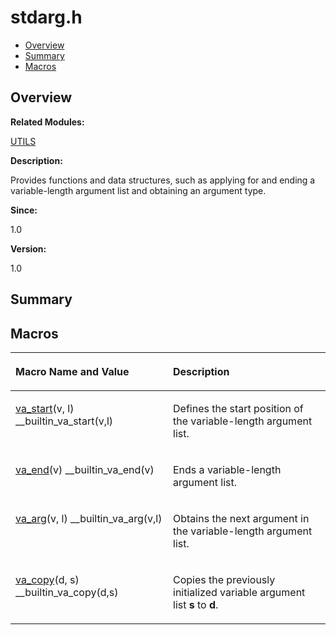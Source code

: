# stdarg.h<a name="EN-US_TOPIC_0000001055308039"></a>

-   [Overview](#section578590524165629)
-   [Summary](#section1992330270165629)
-   [Macros](#define-members)

## **Overview**<a name="section578590524165629"></a>

**Related Modules:**

[UTILS](utils.md)

**Description:**

Provides functions and data structures, such as applying for and ending a variable-length argument list and obtaining an argument type. 

**Since:**

1.0

**Version:**

1.0

## **Summary**<a name="section1992330270165629"></a>

## Macros<a name="define-members"></a>

<a name="table128332149165629"></a>
<table><thead align="left"><tr id="row252421803165629"><th class="cellrowborder" valign="top" width="50%" id="mcps1.1.3.1.1"><p id="p1126726737165629"><a name="p1126726737165629"></a><a name="p1126726737165629"></a>Macro Name and Value</p>
</th>
<th class="cellrowborder" valign="top" width="50%" id="mcps1.1.3.1.2"><p id="p312201843165629"><a name="p312201843165629"></a><a name="p312201843165629"></a>Description</p>
</th>
</tr>
</thead>
<tbody><tr id="row652212987165629"><td class="cellrowborder" valign="top" width="50%" headers="mcps1.1.3.1.1 "><p id="p2007220761165629"><a name="p2007220761165629"></a><a name="p2007220761165629"></a><a href="utils.md#gaa0628ab596c3d7e78f5e08c2d98e24da">va_start</a>(v, l)   __builtin_va_start(v,l)</p>
</td>
<td class="cellrowborder" valign="top" width="50%" headers="mcps1.1.3.1.2 "><p id="p1168112452165629"><a name="p1168112452165629"></a><a name="p1168112452165629"></a>Defines the start position of the variable-length argument list. </p>
</td>
</tr>
<tr id="row376010870165629"><td class="cellrowborder" valign="top" width="50%" headers="mcps1.1.3.1.1 "><p id="p438828606165629"><a name="p438828606165629"></a><a name="p438828606165629"></a><a href="utils.md#ga823b205416e9129825841b74c3bf8484">va_end</a>(v)   __builtin_va_end(v)</p>
</td>
<td class="cellrowborder" valign="top" width="50%" headers="mcps1.1.3.1.2 "><p id="p2125959498165629"><a name="p2125959498165629"></a><a name="p2125959498165629"></a>Ends a variable-length argument list. </p>
</td>
</tr>
<tr id="row1806731525165629"><td class="cellrowborder" valign="top" width="50%" headers="mcps1.1.3.1.1 "><p id="p488301716165629"><a name="p488301716165629"></a><a name="p488301716165629"></a><a href="utils.md#ga9cfd655f1203c9a345ddd90446f0bcee">va_arg</a>(v, l)   __builtin_va_arg(v,l)</p>
</td>
<td class="cellrowborder" valign="top" width="50%" headers="mcps1.1.3.1.2 "><p id="p1336136670165629"><a name="p1336136670165629"></a><a name="p1336136670165629"></a>Obtains the next argument in the variable-length argument list. </p>
</td>
</tr>
<tr id="row1400147264165629"><td class="cellrowborder" valign="top" width="50%" headers="mcps1.1.3.1.1 "><p id="p434966750165629"><a name="p434966750165629"></a><a name="p434966750165629"></a><a href="utils.md#ga23a32070bb5595761e7ed3884a84eb4a">va_copy</a>(d, s)   __builtin_va_copy(d,s)</p>
</td>
<td class="cellrowborder" valign="top" width="50%" headers="mcps1.1.3.1.2 "><p id="p1066959999165629"><a name="p1066959999165629"></a><a name="p1066959999165629"></a>Copies the previously initialized variable argument list <strong id="b1051790796165629"><a name="b1051790796165629"></a><a name="b1051790796165629"></a>s</strong> to <strong id="b1856295171165629"><a name="b1856295171165629"></a><a name="b1856295171165629"></a>d</strong>. </p>
</td>
</tr>
</tbody>
</table>

